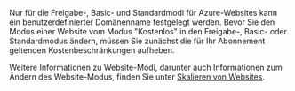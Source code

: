 Nur für die Freigabe-, Basic- und Standardmodi für Azure-Websites kann ein benutzerdefinierter Domänenname festgelegt werden. Bevor Sie den Modus einer Website vom Modus "Kostenlos" in den Freigabe-, Basic- oder Standardmodus ändern, müssen Sie zunächst die für Ihr Abonnement geltenden Kostenbeschränkungen aufheben.

Weitere Informationen zu Website-Modi, darunter auch Informationen zum Ändern des Website-Modus, finden Sie unter [Skalieren von Websites][].

  [Skalieren von Websites]: /de-de/documentation/articles/web-sites-scale/
